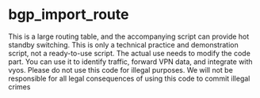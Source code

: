 # bgp_import_route

This is a large routing table, and the accompanying script can provide hot standby switching. This is only a technical practice and demonstration script, not a ready-to-use script. The actual use needs to modify the code part. You can use it to identify traffic, forward VPN data, and integrate with vyos. Please do not use this code for illegal purposes. We will not be responsible for all legal consequences of using this code to commit illegal crimes

